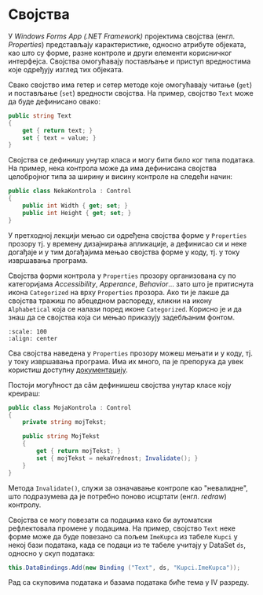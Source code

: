# Својства

У *Windows Forms App (.NET Framework)* пројектима својства (енгл. *Properties*)
представљају карактеристике, односно атрибуте објеката, као што су форме, разне
контроле и други елементи корисничког интерфејса. Својства омогућавају
постављање и приступ вредностима које одређују изглед тих објеката.

Свако својство има гетер и сетер методе које омогућавају читање (`get`) и
постављање (`set`) вредности својства. На пример, својство `Text` може да буде
дефинисано овако:

```cs
public string Text
{
    get { return text; }
    set { text = value; }
}
```

Својства се дефинишу унутар класа и могу бити било ког типа података. На
пример, нека контрола може да има дефинисана својства целобројног типа за
ширину и висину контроле на следећи начин:

```cs
public class NekaKontrola : Control
{
    public int Width { get; set; }
    public int Height { get; set; }
}
```

У претходној лекцији мењао си одређена својства форме у `Properties` прозору
тј. у времену дизајнирања апликације, а дефинисао си и неке догађаје и у тим
догађајима мењао својства форме у коду, тј. у току извршавања програма.

Својства форми контрола у `Properties` прозору организована су по категоријама
*Accessibility*, *Apperance*, *Behavior*... зато што је притиснута икона
`Categorized` на врху `Properties` прозора. Ако ти је лакше да својства тражиш
по абецедном распореду, кликни на икону `Alphabetical` која се налази поред
иконе `Categorized`. Корисно је и да знаш да се својства која си мењао
приказују задебљаним фонтом.

```{image} images/form-properties.png
:scale: 100
:align: center
```


Сва својства наведена у `Properties` прозору можеш мењати и у коду, тј. у току
извршавања програма. Има их много, па је препорука да увек користиш доступну
[документацију](https://learn.microsoft.com/en-us/dotnet/api/system.windows.forms?view=netframework-4.8).

Постоји могућност да сâм дефинишеш својства унутар класе коју креираш:

```cs
public class MojaKontrola : Control
{
    private string mojTekst;

    public string MojTekst
    {
        get { return mojTekst; }
        set { mojTekst = nekaVrednost; Invalidate(); }
    }
}
```

Метода `Invalidate()`, служи за означавање контроле као "невалидне", што
подразумева да је потребно поново исцртати (енгл. *redraw*) контролу.

Својства се могу повезати са подацима како би аутоматски рефлектовала промене
у подацима. На пример, својство `Text` неке форме може да буде повезано са
пољем `ImeKupca` из табеле `Kupci` у некој бази података, када се подаци из
те табеле учитају у DataSet `ds`, односно у скуп података:

```cs
this.DataBindings.Add(new Binding ("Text", ds, "Kupci.ImeKupca"));
```

Рад са скуповима података и базама података биће тема у IV разреду.
